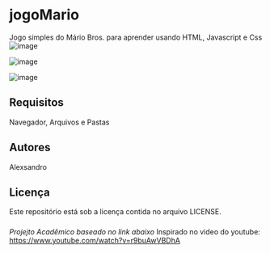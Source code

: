 # jogoMario
Jogo simples do Mário Bros. para aprender 
usando HTML, Javascript e Css
![image](https://github.com/user-attachments/assets/a6b40a05-bac1-4108-b4e4-5124e7702f10)

![image](https://github.com/user-attachments/assets/7b63d041-59eb-43dd-a126-e7c4a861c184)

![image](https://github.com/user-attachments/assets/1ac1a354-4422-4d23-b486-556e3489f5e4)

## Requisitos
Navegador, Arquivos e Pastas
## Autores
Alexsandro
## Licença
Este repositório está sob a licença contida no arquivo LICENSE.
### 
*Projejto Acadêmico baseado no link abaixo*
Inspirado no video do youtube:
https://www.youtube.com/watch?v=r9buAwVBDhA
